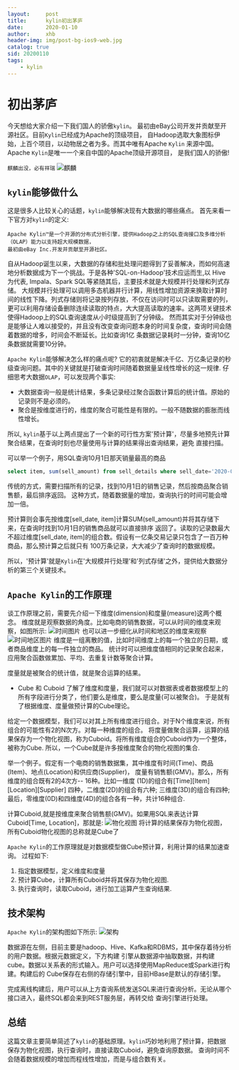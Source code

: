 ```yaml
---
layout:     post
title:      kylin初出茅庐
date:       2020-01-10
author:     xhb
header-img: img/post-bg-ios9-web.jpg
catalog: true
sid: 20200110
tags:
    - kylin
---
```


# 初出茅庐
今天想给大家介绍一下我们国人的骄傲`kylin`。 最初由eBay公司开发并贡献至开源社区。目前`Kylin`已经成为Apache的顶级项目，
自Hadoop选取大象图标伊始，上百个项目，以动物居之者为多。而其中唯有Apache `Kylin` 来源中国。Apache `Kylin`是唯一一个来自中国的Apache顶级开源项目，
是我们国人的骄傲!

`麒麟出没，必有祥瑞`
![麒麟](https://pic.kuaizhan.com/g3/ff/a5/e13b-eb67-4ecc-b719-f762d36f956c49)

## `kylin`能够做什么
这是很多人比较关心的话题，`kylin`能够解决现有大数据的哪些痛点。
首先来看一下官方对`kylin`的定义:

```
Apache Kylin™是一个开源的分布式分析引擎，提供Hadoop之上的SQL查询接口及多维分析（OLAP）能力以支持超大规模数据，
最初由eBay Inc.开发并贡献至开源社区。

```

自从Hadoop诞生以来，大数据的存储和批处理问题得到了妥善解决，而如何高速地分析数据成为下一个挑战。于是各种'SQL-on-Hadoop'技术应运而生,以
Hive为代表, Impala、Spark SQL等紧随其后，主要技术就是大规模并行处理和列式存储。
大规模并行处理可以调用多态机器并行计算，用线性增加资源来换取计算时间的线性下降。列式存储则将记录按列存放，不仅在访问时可以只读取需要的列，
更可以利用存储设备删除连续读取的特点，大大提高读取的速率。这两项关键技术使得Hadoop上的SQL查询速度从小时级提高到了分钟级。
然而其实对于分钟级也是能够让人难以接受的，并且没有改变查询问题本身的时间复杂度，查询时间会随着数据的增多，时间会不断延长。比如查询1亿
条数据记录耗时一分钟，查询10亿条数据就需要10分钟。

`Apache Kylin`能够解决怎么样的痛点呢?
它的初衷就是解决千亿、万亿条记录的秒级查询问题。其中的关键就是打破查询时间随着数据量呈线性增长的这一规律.
仔细思考大数据`OLAP`，可以发现两个事实:
* 大数据查询一般是统计结果，多条记录经过聚合函数计算后的统计值。原始的记录则不是必须的。
* 聚合是按维度进行的，维度的聚合可能性是有限的。一般不随数据的膨胀而线性增长。

所以, `kylin`基于以上两点提出了一个新的可行性方案'预计算'，尽量多地预先计算聚合结果，在查询时刻也尽量使用与计算的结果得出查询结果，避免
直接扫描。

可以举一个例子，用SQL查询10月1日那天销量最高的商品

```sql
select item, sum(sell_amount) from sell_details where sell_date='2020-01-10' group by item order by sum(sell_amount) desc 

```

传统的方式，需要扫描所有的记录，找到10月1日的销售记录，然后按商品聚合销售额，最后排序返回。
这种方式，随着数据量的增加，查询执行的时间可能会增加一倍。

预计算则会事先按维度[sell_date, item]计算SUM(sell_amount)并将其存储下来，在查询时找到10月1日的销售商品就可以直接排序
返回了。读取的记录数最大不超过维度[sell_date, item]的组合数。假设有一亿条交易记录只包含了一百万种商品，那么预计算之后就只有
100万条记录，大大减少了查询时的数据规模。

所以，'预计算'就是`Kylin`在'大规模并行处理'和'列式存储'之外，提供给大数据分析的第三个关键技术。

## `Apache Kylin`的工作原理
谈工作原理之前，需要先介绍一下维度(dimension)和度量(measure)这两个概念。
维度就是观察数据的角度。比如电商的销售数据，可以从时间的维度来观察，如图所示:
![时间图片](https://pic.kuaizhan.com/g3/02/89/41a0-7573-4fe2-839a-ab95f4f22d7b28)
也可以进一步细化从时间和地区的维度来观察
![时间地区图片](https://pic.kuaizhan.com/g3/9c/86/6dc3-a5ab-4a28-b60b-5b392299f0b342)
维度是一组离散的值，比如时间维度上的每一个独立的日期，或者商品维度上的每一件独立的商品。
统计时可以把维度值相同的记录聚合起来，应用聚合函数做累加、平均、去重复计数等聚合计算。

度量就是被聚合的统计值，就是聚合运算的结果。

* Cube 和 Cuboid
了解了维度和度量，我们就可以对数据表或者数据模型上的所有字段进行分类了，他们要么是维度，要么是度量(可以被聚合)。
于是就有了根据维度、度量做预计算的Cube理论。

给定一个数据模型，我们可以对其上所有维度进行组合。对于N个维度来说，所有组合的可能性有2的N次方。对每一种维度的组合。
将度量做聚合运算，运算的结果保存为一个物化视图，称为Cuboid。将所有维度组合的Cuboid作为一个整体，被称为Cube.
所以，一个Cube就是许多按维度聚合的物化视图的集合.

举一个例子。假定有一个电商的销售数据集，其中维度有时间(Time)、商品(Item)、地点(Location)和供应商(Supplier)，
度量有销售额(GMV)。那么，所有维度的组合既有2的4次方-- 16种。比如一维度 (1D)的组合有[Time][Item][Location][Supplier]
四种，二维度(2D)的组合有六种; 三维度(3D)的组合有四种; 最后，零维度(0D)和四维度(4D)的组合各有一种，共计16种组合.

计算Cuboid,就是按维度来聚合销售额(GMV)。如果用SQL来表达计算Cuboid[Time, Location]，那就是:
![物化视图](https://pic.kuaizhan.com/g3/80/9e/7e8e-7863-4f39-90fd-e21504f8597c65)
将计算的结果保存为物化视图，所有Cuboid物化视图的总称就是Cube了

`Apache Kylin`的工作原理就是对数据模型做Cube预计算，利用计算的结果加速查询。
过程如下:
1. 指定数据模型，定义维度和度量
2. 预计算Cube，计算所有Cuboid并将其保存为物化视图.
3. 执行查询时，读取Cuboid，进行加工运算产生查询结果.

## 技术架构
`Apache Kylin`的架构图如下所示:
![架构](https://pic.kuaizhan.com/g3/35/ba/9d32-b00d-490d-a742-0648e0a18a3680)

数据源在左侧，目前主要是hadoop、Hive、Kafka和RDBMS，其中保存着待分析的用户数据。根据元数据定义，下方构建
引擎从数据源中抽取数据，并构建cube。数据以关系表的形式输入。用户可以选择使用MapReduce或Spark进行构建。构建后的
Cube保存在右侧的存储引擎中，目前HBase是默认的存储引擎。

完成离线构建后，用户可以从上方查询系统发送SQL来进行查询分析。无论从哪个接口进入，最终SQL都会来到REST服务层，再转交给
查询引擎进行处理。

## 总结
这篇文章主要简单简述了`kylin`的基础原理。`kylin`巧妙地利用了预计算，把数据保存为物化视图，执行查询时，直接读取Cuboid，避免查询原数据。
查询时间不会随着数据规模的增加而程线性增加，而是与组合数有关。
